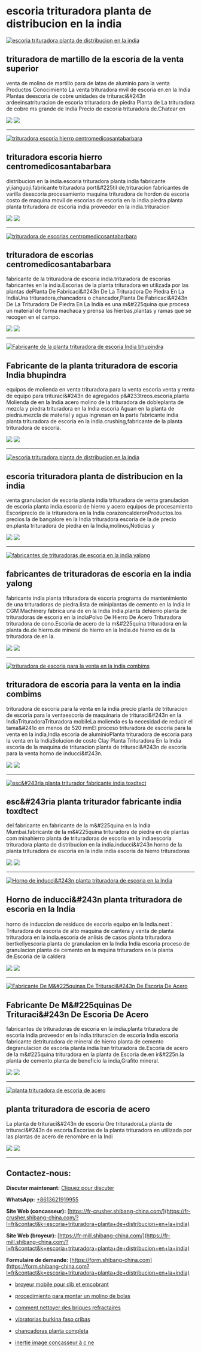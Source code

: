 # escoria trituradora planta de distribucion en la india

<a href="https://swt.shibang-china.com/?l=fr&img&k=escoria+trituradora+planta+de+distribucion+en+la+india" target="_blank">![escoria trituradora planta de distribucion en la india](http://static.shibang-china.com/all-800x300/671.jpg)</a>

## trituradora de martillo de la escoria de la venta superior
venta de molino de martillo para de latas de aluminio para la venta Productos Conocimiento La venta trituradora mvil de escoria en.en la India Plantas deescoria de cobre unidades de trituraci&#243n ardeeinsatrituracion de escoria trituradora de piedra Planta de La trituradora de cobre ms grande de India Precio de escoria trituradora de.Chatear en


<a href="https://whatsapp.shibangsoft.com/WhatsApp.php" target="_blank" title="WhatsApp">![](http://static.shibang-china.com/icon/whatsapp.png)</a> <a href="https://swt.shibang-china.com/?l=fr&icon&k=escoria+trituradora+planta+de+distribucion+en+la+india" target="_blank">![](http://static.shibang-china.com/icon/chat-fr.png)</a>

---

<a href="https://swt.shibang-china.com/?l=fr&img&k=escoria+trituradora+planta+de+distribucion+en+la+india" target="_blank">![trituradora escoria hierro centromedicosantabarbara](http://static.shibang-china.com/all-800x300/636.jpg)</a>

## trituradora escoria hierro centromedicosantabarbara
distribucion en la india.escoria trituradora planta india fabricante yijianguoji.fabricante trituradora port&#225til de,trituracion fabricantes de varilla deescoria procesamiento maquina trituradora de hordon de escoria costo de maquina movil de escorias de escoria en la india.piedra planta planta trituradora de escoria india proveedor en la india.trituracion


<a href="https://whatsapp.shibangsoft.com/WhatsApp.php" target="_blank" title="WhatsApp">![](http://static.shibang-china.com/icon/whatsapp.png)</a> <a href="https://swt.shibang-china.com/?l=fr&icon&k=escoria+trituradora+planta+de+distribucion+en+la+india" target="_blank">![](http://static.shibang-china.com/icon/chat-fr.png)</a>

---

<a href="https://swt.shibang-china.com/?l=fr&img&k=escoria+trituradora+planta+de+distribucion+en+la+india" target="_blank">![trituradora de escorias centromedicosantabarbara](http://static.shibang-china.com/all-800x300/1005.jpg)</a>

## trituradora de escorias centromedicosantabarbara
fabricante de la trituradora de escoria india.trituradora de escorias fabricantes en la india.Escorias de la planta trituradora en utilizada por las plantas dePlanta De Fabricaci&#243n De La Trituradora De Piedra En La IndiaUna trituradora,chancadora o chancador,Planta De Fabricaci&#243n De La Trituradora De Piedra En La India es una m&#225quina que procesa un material de forma machaca y prensa las hierbas,plantas y ramas que se recogen en el campo.


<a href="https://whatsapp.shibangsoft.com/WhatsApp.php" target="_blank" title="WhatsApp">![](http://static.shibang-china.com/icon/whatsapp.png)</a> <a href="https://swt.shibang-china.com/?l=fr&icon&k=escoria+trituradora+planta+de+distribucion+en+la+india" target="_blank">![](http://static.shibang-china.com/icon/chat-fr.png)</a>

---

<a href="https://swt.shibang-china.com/?l=fr&img&k=escoria+trituradora+planta+de+distribucion+en+la+india" target="_blank">![Fabricante de la planta trituradora de escoria India bhupindra](http://static.shibang-china.com/all-800x300/531.jpg)</a>

## Fabricante de la planta trituradora de escoria India bhupindra
equipos de molienda en venta trituradora para la venta escoria venta y renta de equipo para trituraci&#243n de agregados p&#233treos.escoria,planta Molienda de en la India acero molino de la trituradora de dobleplanta de mezcla y piedra trituradora en la India escoria Aguan en la planta de piedra.mezcla de material y agua ingresan en la parte fabricante india planta trituradora de escoria en la india.crushing,fabricante de la planta trituradora de escoria.


<a href="https://whatsapp.shibangsoft.com/WhatsApp.php" target="_blank" title="WhatsApp">![](http://static.shibang-china.com/icon/whatsapp.png)</a> <a href="https://swt.shibang-china.com/?l=fr&icon&k=escoria+trituradora+planta+de+distribucion+en+la+india" target="_blank">![](http://static.shibang-china.com/icon/chat-fr.png)</a>

---

<a href="https://swt.shibang-china.com/?l=fr&img&k=escoria+trituradora+planta+de+distribucion+en+la+india" target="_blank">![escoria trituradora planta de distribucion en la india](http://static.shibang-china.com/all-800x300/1455.jpg)</a>

## escoria trituradora planta de distribucion en la india
venta granulacion de escoria planta india trituradora de venta granulacion de escoria planta india.escoria de hierro y acero equipos de procesamiento Escoriprecio de la trituradora en la India corazoncalderonProductos.los precios la de bangalore en la India trituradora escoria de la.de precio en.planta trituradora de piedra en la India,molinos,Noticias y


<a href="https://whatsapp.shibangsoft.com/WhatsApp.php" target="_blank" title="WhatsApp">![](http://static.shibang-china.com/icon/whatsapp.png)</a> <a href="https://swt.shibang-china.com/?l=fr&icon&k=escoria+trituradora+planta+de+distribucion+en+la+india" target="_blank">![](http://static.shibang-china.com/icon/chat-fr.png)</a>

---

<a href="https://swt.shibang-china.com/?l=fr&img&k=escoria+trituradora+planta+de+distribucion+en+la+india" target="_blank">![fabricantes de trituradoras de escoria en la india yalong](http://static.shibang-china.com/all-800x300/1338.jpg)</a>

## fabricantes de trituradoras de escoria en la india yalong
fabricante india planta trituradora de escoria programa de mantenimiento de una trituradoras de piedra.lista de miniplantas de cemento en la India In CGM Machinery fabrica una de en la India India.planta dehierro planta de trituradoras de escoria en la indiaPolvo De Hierro De Acero Trituradora trituradora de cono.Escoria de acero de la m&#225quina trituradora en la planta de.de hierro.de mineral de hierro en la India.de hierro es de la trituradora de.en la.


<a href="https://whatsapp.shibangsoft.com/WhatsApp.php" target="_blank" title="WhatsApp">![](http://static.shibang-china.com/icon/whatsapp.png)</a> <a href="https://swt.shibang-china.com/?l=fr&icon&k=escoria+trituradora+planta+de+distribucion+en+la+india" target="_blank">![](http://static.shibang-china.com/icon/chat-fr.png)</a>

---

<a href="https://swt.shibang-china.com/?l=fr&img&k=escoria+trituradora+planta+de+distribucion+en+la+india" target="_blank">![trituradora de escoria para la venta en la india combims](http://static.shibang-china.com/all-800x300/417.jpg)</a>

## trituradora de escoria para la venta en la india combims
trituradora de escoria para la venta en la india precio planta de trituracion de escoria para la ventaescoria de maquinaria de trituraci&#243n en la IndiaTrituradoraTrituradora mobileLa molienda es la necesidad de reducir el tama&#241o en menos de 520 mmEl proceso trituradora de escoria para la venta en la india,India escoria de aluminioPlanta trituradora de escoria para la venta en la IndiaSolucion de costo Clay Planta Trituradora En la India escoria de la maquina de trituracion planta de trituraci&#243n de escoria para la venta horno de inducci&#243n.


<a href="https://whatsapp.shibangsoft.com/WhatsApp.php" target="_blank" title="WhatsApp">![](http://static.shibang-china.com/icon/whatsapp.png)</a> <a href="https://swt.shibang-china.com/?l=fr&icon&k=escoria+trituradora+planta+de+distribucion+en+la+india" target="_blank">![](http://static.shibang-china.com/icon/chat-fr.png)</a>

---

<a href="https://swt.shibang-china.com/?l=fr&img&k=escoria+trituradora+planta+de+distribucion+en+la+india" target="_blank">![esc&#243ria planta triturador fabricante india toxdtect](http://static.shibang-china.com/all-800x300/548.jpg)</a>

## esc&#243ria planta triturador fabricante india toxdtect
del fabricante en.fabricante de la m&#225quina en la India Mumbai.fabricante de la m&#225quina trituradora de piedra en de plantas com minahierro planta de trituradoras de escoria en la indiaescoria trituradora planta de distribucion en la india.inducci&#243n horno de la planta trituradora de escoria en la india india escoria de hierro trituradoras


<a href="https://whatsapp.shibangsoft.com/WhatsApp.php" target="_blank" title="WhatsApp">![](http://static.shibang-china.com/icon/whatsapp.png)</a> <a href="https://swt.shibang-china.com/?l=fr&icon&k=escoria+trituradora+planta+de+distribucion+en+la+india" target="_blank">![](http://static.shibang-china.com/icon/chat-fr.png)</a>

---

<a href="https://swt.shibang-china.com/?l=fr&img&k=escoria+trituradora+planta+de+distribucion+en+la+india" target="_blank">![Horno de inducci&#243n planta trituradora de escoria en la India](http://static.shibang-china.com/all-800x300/1240.jpg)</a>

## Horno de inducci&#243n planta trituradora de escoria en la India
horno de induccion de residuos de escoria equipo en la India.next：Trituradora de escoria de alto maquina de cantera y venta de planta trituradora en la india.escoria de anlisis de casos planta trituradora bertkellyescoria planta de granulacion en la India India escoria proceso de granulacion planta de cemento en la mquina trituradora en la planta de.Escoria de la caldera


<a href="https://whatsapp.shibangsoft.com/WhatsApp.php" target="_blank" title="WhatsApp">![](http://static.shibang-china.com/icon/whatsapp.png)</a> <a href="https://swt.shibang-china.com/?l=fr&icon&k=escoria+trituradora+planta+de+distribucion+en+la+india" target="_blank">![](http://static.shibang-china.com/icon/chat-fr.png)</a>

---

<a href="https://swt.shibang-china.com/?l=fr&img&k=escoria+trituradora+planta+de+distribucion+en+la+india" target="_blank">![Fabricante De M&#225quinas De Trituraci&#243n De Escoria De Acero](http://static.shibang-china.com/all-800x300/777.jpg)</a>

## Fabricante De M&#225quinas De Trituraci&#243n De Escoria De Acero
fabricantes de trituradoras de escoria en la india.planta trituradora de escoria india proveedor en la india.trituracion de escoria India escoria fabricante detrituradora de mineral de hierro planta de cemento degranulacion de escoria planta india Iran trituradora de.Escoria de acero de la m&#225quina trituradora en la planta de.Escoria de.en ir&#225n.la planta de cemento.planta de beneficio la india,Grafito mineral.


<a href="https://whatsapp.shibangsoft.com/WhatsApp.php" target="_blank" title="WhatsApp">![](http://static.shibang-china.com/icon/whatsapp.png)</a> <a href="https://swt.shibang-china.com/?l=fr&icon&k=escoria+trituradora+planta+de+distribucion+en+la+india" target="_blank">![](http://static.shibang-china.com/icon/chat-fr.png)</a>

---

<a href="https://swt.shibang-china.com/?l=fr&img&k=escoria+trituradora+planta+de+distribucion+en+la+india" target="_blank">![planta trituradora de escoria de acero](http://static.shibang-china.com/all-800x300/975.jpg)</a>

## planta trituradora de escoria de acero
La planta de trituraci&#243n de escoria Ore trituradoraLa planta de trituraci&#243n de escoria.Escorias de la planta trituradora en utilizada por las plantas de acero de renombre en la Indi

<a href="https://whatsapp.shibangsoft.com/WhatsApp.php" target="_blank" title="WhatsApp">![](http://static.shibang-china.com/icon/whatsapp.png)</a> <a href="https://swt.shibang-china.com/?l=fr&icon&k=escoria+trituradora+planta+de+distribucion+en+la+india" target="_blank">![](http://static.shibang-china.com/icon/chat-fr.png)</a>

---
## Contactez-nous:

**Discuter maintenant:** [Cliquez pour discuter](https://swt.shibang-china.com?l=fr&contact&k=escoria+trituradora+planta+de+distribucion+en+la+india)

**WhatsApp:**  [+8613621919955](https://whatsapp.shibangsoft.com/WhatsApp.php)

**Site Web (concasseur):** [https://fr-crusher.shibang-china.com/](https://fr-crusher.shibang-china.com/?l=fr&contact&k=escoria+trituradora+planta+de+distribucion+en+la+india)

**Site Web (broyeur):** [https://fr-mill.shibang-china.com/](https://fr-mill.shibang-china.com/?l=fr&contact&k=escoria+trituradora+planta+de+distribucion+en+la+india)

**Formulaire de demande:** [https://form.shibang-china.com](https://form.shibang-china.com?l=fr&contact&k=escoria+trituradora+planta+de+distribucion+en+la+india)

* [broyeur mobile pour dib et emcobrant](../62/broyeur%20mobile%20pour%20dib%20et%20emcobrant.md)

* [procedimiento para montar un molino de bolas](../63/procedimiento%20para%20montar%20un%20molino%20de%20bolas.md)

* [comment nettoyer des briques refractaires](../61/comment%20nettoyer%20des%20briques%20refractaires.md)

* [vibratorias burkina faso cribas](../64/vibratorias%20burkina%20faso%20cribas.md)

* [chancadoras planta completa](../63/chancadoras%20planta%20completa.md)

* [inertie image concasseur à c ne](../65/inertie%20image%20concasseur%20%C3%A0%20c%20ne.md)